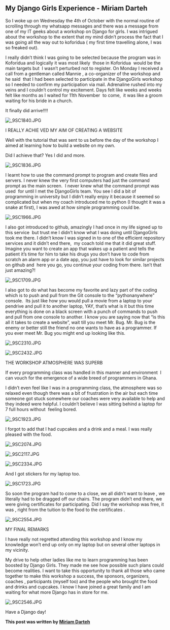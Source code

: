 ## My Django Girls Experience - Miriam Darteh

So I woke up on Wednesday the 4th of October with the normal routine of scrolling through my whatsapp messages and there was a message from one of my IT geeks about a workshop on Django for girls. I was intrigued about the workshop to the extent that my mind didn’t process the fact that I was going all the way out to koforidua ( my first time travelling alone, I was so freaked out).  

I really didn’t think I was going to be selected because the program was in Koforidua and logically it was most likely  those in Koforidua  would be the main targets but  I wasn’t perturbed not to register. On Monday I received a call from a gentleman called Mannie , a co-organizer of the workshop and he said  that I had been selected to participate in the DjangoGirls workshop so I needed to confirm my participation via mail. Adrenaline rushed into my veins and I couldn’t control my excitement. Days felt like weeks and weeks felt like months as I waited for 11th November  to come,  it was like a groom waiting for his bride in a church.

It finally did arrive!!!!   

![_9SC1840.JPG](https://lh6.googleusercontent.com/4cTNsobT0qhvn4kli3vsuXfKDtlO1kNQDCUFwQD7z4oBt0_mO8DOxTjH-Wf__q2nD_GoKcChXHv3lr_GlAONTB7o2yTksqhVIn4g1zquhxBQZPRHmdedq2HwSXj---4f3xsHqjc)

I REALLY ACHIE VED MY AIM OF CREATING A WEBSITE

Well with the tutorial that was sent to us before the day of the workshop I aimed at learning how to build a website on my own.

Did I achieve that? Yes I did and more. 

![_9SC1836.JPG](https://lh5.googleusercontent.com/yoQwiljcrnTwgWo_GQr_btvWTp_q3JXXZrwPc7y8TSkJEhaL_YWMD-e0UwHSmdwdG3bOk43CWxQoMiGAJDDB8_33rAqlRAthef5RrwvkCmx8Mmk1DawNPC1fxFqHktZdo6-zl5o)

I learnt how to use the command prompt to program and create files and servers. I never knew the very first computers had just the command prompt as the main screen.  I never knew what the command prompt was used  for until I met the DjangoGirls team. You see I did a bit of programming in university but I didn’t really enjoy it because it seemed so complicated but when my coach introduced me to python (I thought it was a snake at first), I was awed at how simple programming could be.

![_9SC1966.JPG](https://lh6.googleusercontent.com/FlPL8JObgDykcVr_7juBceOmf4lSf2oR5AqWSZqs-JctydmBt_ptoWC0HdDZTL1PaGbe0ckvEAieFyYX6YRIJp0hGPiVpDzL8wTeE56b2w03mw6vgKksGRFrEiLU_8WZZjpL5II)

I also got introduced to github, amazingly I had once in my life signed up to this service  but trust me I didn’t know what I was doing until DjangoGirls took me there. I didn’t know I was signed in to one of the efficient repository services and it didn’t end there,  my coach told me that it did great stuff. Imagine you want to create an app that wakes up a patient and tells the patient it’s time for him to take his drugs you don’t have to code from scratch an alarm app or a date app, you just have to look for similar projects on github and  here you go, you continue your coding from there. Isn’t that just amazing?!

![_9SC1709.JPG](https://lh5.googleusercontent.com/pFrzVunFaUP5s94h56EsmbjXwUmqUpeQaFK6MOFiyQCNTFitY2vaCVLHSmpwwUSd2EtHUX8ltGmV5ne_PEd2UED7FWKA9J_nKeeXIY_ltx3h5NcvBzr6wOglELtI28kPLyxLB_A)

I also got to do what has become my favorite and lazy part of the coding which is to push and pull from the Git console to the “pythonanywhere”  console.  Its just like how you would pull a movie from a laptop to your pendrive and pull it to another laptop, YAY, that’s what is it but this time everything is done on a black screen with a punch of commands to push and pull from one console to another. I know you are saying now that “is this all it takes to create a website”, wait till you meet Mr. Bug. Mr. Bug is the enemy or better still the friend no one wants to have as a programmer. If you ever meet Mr. Bug you might end up looking like this.

![_9SC2310.JPG](https://lh3.googleusercontent.com/ziIjqDkBWUc3t4sOcIz0gEpxFPvbs2BQ2sSyX-R90tXEFuq9g_nvGf4qtzQAeRISEy3A2jR9BuGStWqwbB_yxAg6ITuQNiu5SzwhpampbIFOKBW7YMXgm2nj-l2-_KXXlEvaiHw)

![_9SC2432.JPG](https://lh3.googleusercontent.com/BREHI50TrUaQX-TdUsE6WMMVqJMW_cxnPCuE5AhoR9yPSvzrrx5X3jfZREUjTdxwQm4n5HhG24ccs7JJX9taHCBzQ3217KgKa_KkIAsrpDiAPp_czdnr66IuEP07fYxqUbDSU9k)

THE WORKSHOP ATMOSPHERE WAS SUPERB

If every programming class was handled in this manner and environment  I can vouch for the emergence of a wide breed of programmers in Ghana. 

I didn’t even feel like I was in a programming class, the atmosphere was so relaxed even though there was a bit of frustration in the air but each time someone got stuck somewhere our coaches were very available to help and they indeed were helpful. I couldn’t believe I was sitting behind a laptop for 7 full hours without  feeling bored.

![_9SC1923.JPG](https://lh5.googleusercontent.com/H7SPJlPck7CEEyyldISZAnLaSlX5CqLMB2aZ4axzd7PYDAoFUVNJP91e0mNR3ClF4NZohpC0KE2k7FZwp-hUwmiWJq5LLn-DeFD-vzQiiZU0R8DjlrGhL7VZXIztyzQdfitoxXs)

I forgot to add that I had cupcakes and a drink and a meal. I was really pleased with the food. 

![_9SC2074.JPG](https://lh3.googleusercontent.com/35Q7nLla8UXmHd3knpDNSx61EhMDKRFtNx2puHiQ5zt6RrHx8rQvSlWUrODwBKrJbnT2FllBEFggFvSQqZBR3jHnq0pLJ2EIRc4hWGte1bsS4uLHxyTXoHB0F83Xt7xW7LL4GDA)

![_9SC2117.JPG](https://lh4.googleusercontent.com/0mr93vRMP-lE1-0AfFe7ld-j5a0eJ9wsd6nfxQsnqsU8W6S92FX8zBYtlBx8JGIeEoupkiL6ktd1_HtWfGmWC3L2DXWZlj722zM-JtWwIMS1weX0vBn091-zZrHWNIjrIyC5kwo)

![_9SC2334.JPG](https://lh4.googleusercontent.com/jg-IFWDa_trCsNsofSBywCkl010gEqa7MKZa29nYWBEE7JdDHFPCSmyWzHAGMbG-igGkHiIsU8YLJnm1ylir68ptnZx-q9rSUaEj1rOJZR1zTDar5tPLVvwTINYIoNSqvD-J0NM)

And I got stickers for my laptop too.

![_9SC1723.JPG](https://lh5.googleusercontent.com/mPSqvqQKeYs6m3qUMmHunSo5ZxxQpZoZnjGCvkXDLpFJgkSZWQnWD_SieNaSRFdqfIxIiHNCPj37dFE9OfYPsvmPxxmo9JHmaFDitentXMpKT1yIbxJ8WeWpLG9gUWljmQmS80U)

So soon the program had to come to a close, we all didn’t want to leave , we literally had to be dragged off our chairs. The program didn’t end there, we were giving certificates for participating. Did I say the workshop was free, it was , right from the tuition to the food to the certificates . 

![_9SC2554.JPG](https://lh5.googleusercontent.com/bXB_irjybIZhZRupe2rVmtqVYndqkAGanKDM4UGA3hTctzmhBV_s-Y9AqlQ72uw3xH4L0oTksTP2oblhNh-x3zgQGRg-bfPQRAy2xFBLUg_LIH7UFcRgEAXRlLEdsGWxzIO7haw)

MY FINAL REMARKS

I have really not regretted attending this workshop and I know my knowledge won’t end up only on my laptop but on several other laptops in my vicinity. 

My drive to help other ladies like me to learn programming has been boosted by Django Girls. They made me see how possible such plans could become realities. I want to take this opportunity to thank all those who came together to make this workshop a success, the sponsors, organizers, coaches , participants (myself too) and the people who brought the food and drinks and cupcakes. I know I have joined a great family and I am waiting for what more Django has in store for me.

![_9SC2546.JPG](https://lh4.googleusercontent.com/eTTcHlBN1T2PGF4QdcDpGwMe7xovqNi5kkgTVqY_m6nREy_zdaSbHd3fP1MC4bamY_wpF8Z041xZH1W7BkL9HKAdhOe02GE5uSo23GiprrurvqNtLmWgrAHOGhGWgcpNQ7TnUTM)  

Have a Django day!

**This post was written by [Miriam Darteh](https://www.linkedin.com/in/miriam-adwoa-darteh-a3486a11b/)**